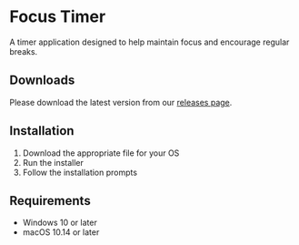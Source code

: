 # Focus Timer

A timer application designed to help maintain focus and encourage regular breaks.

## Downloads
Please download the latest version from our [releases page](../../releases).

## Installation
1. Download the appropriate file for your OS
2. Run the installer
3. Follow the installation prompts

## Requirements
- Windows 10 or later
- macOS 10.14 or later